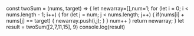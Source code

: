 
const twoSum = (nums, target) => {
    let newarray=[],num=1;
    for (let i = 0; i < nums.length - 1; i++) {
        for (let j = num; j < nums.length; j++) {
            if(nums[i] + nums[j] == target) { 
                newarray.push(i,j);
            }
        }
        num++
    }
    return newarray;
}
let result = twoSum([2,7,11,15], 9)
console.log(result)
